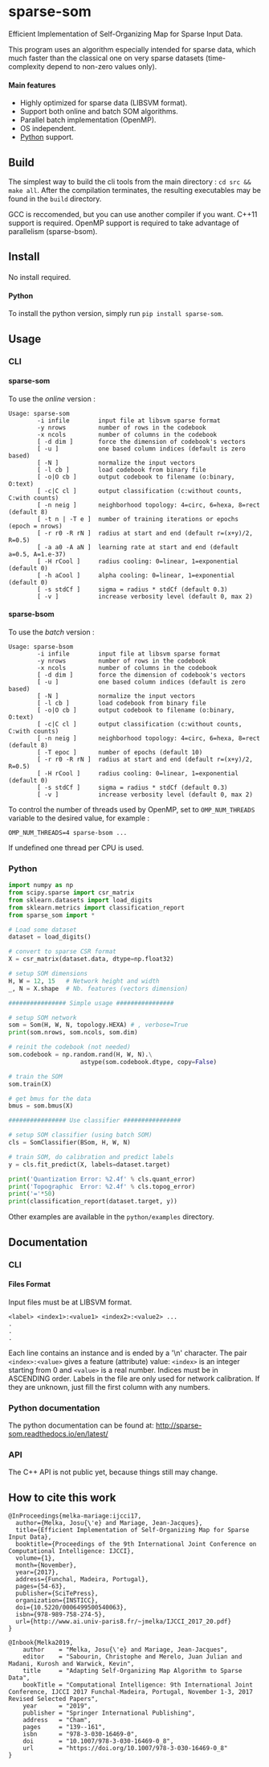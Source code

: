 # sparse-som

Efficient Implementation of Self-Organizing Map for Sparse Input Data.

This program uses an algorithm especially intended for sparse data, 
which much faster than the classical one on very sparse datasets
(time-complexity depend to non-zero values only).

#### Main features

- Highly optimized for sparse data (LIBSVM format).
- Support both online and batch SOM algorithms.
- Parallel batch implementation (OpenMP).
- OS independent.
- [Python](https://pypi.python.org/pypi?:action=display&name=sparse-som) support.

## Build

The simplest way to build the cli tools from the main directory : `cd src && make all`.
After the compilation terminates, the resulting executables may be found in the `build` directory.

GCC is reccomended, but you can use another compiler if you want. C++11 support is required.
OpenMP support is required to take advantage of parallelism (sparse-bsom).


## Install

####

No install required.

#### Python

To install the python version, simply run `pip install sparse-som`.


## Usage

### CLI

#### sparse-som

To use the *online* version :

```
Usage: sparse-som
        -i infile        input file at libsvm sparse format
        -y nrows         number of rows in the codebook
        -x ncols         number of columns in the codebook
        [ -d dim ]       force the dimension of codebook's vectors
        [ -u ]           one based column indices (default is zero based)
        [ -N ]           normalize the input vectors
        [ -l cb ]        load codebook from binary file
        [ -o|O cb ]      output codebook to filename (o:binary, O:text)
        [ -c|C cl ]      output classification (c:without counts, C:with counts)
        [ -n neig ]      neighborhood topology: 4=circ, 6=hexa, 8=rect (default 8)
        [ -t n | -T e ]  number of training iterations or epochs (epoch = nrows)
        [ -r r0 -R rN ]  radius at start and end (default r=(x+y)/2, R=0.5)
        [ -a a0 -A aN ]  learning rate at start and end (default a=0.5, A=1.e-37)
        [ -H rCool ]     radius cooling: 0=linear, 1=exponential (default 0)
        [ -h aCool ]     alpha cooling: 0=linear, 1=exponential (default 0)
        [ -s stdCf ]     sigma = radius * stdCf (default 0.3)
        [ -v ]           increase verbosity level (default 0, max 2)
```

#### sparse-bsom

To use the *batch* version :

```
Usage: sparse-bsom
        -i infile        input file at libsvm sparse format
        -y nrows         number of rows in the codebook
        -x ncols         number of columns in the codebook
        [ -d dim ]       force the dimension of codebook's vectors
        [ -u ]           one based column indices (default is zero based)
        [ -N ]           normalize the input vectors
        [ -l cb ]        load codebook from binary file
        [ -o|O cb ]      output codebook to filename (o:binary, O:text)
        [ -c|C cl ]      output classification (c:without counts, C:with counts)
        [ -n neig ]      neighborhood topology: 4=circ, 6=hexa, 8=rect (default 8)
        [ -T epoc ]      number of epochs (default 10)
        [ -r r0 -R rN ]  radius at start and end (default r=(x+y)/2, R=0.5)
        [ -H rCool ]     radius cooling: 0=linear, 1=exponential (default 0)
        [ -s stdCf ]     sigma = radius * stdCf (default 0.3)
        [ -v ]           increase verbosity level (default 0, max 2)
```

To control the number of threads used by OpenMP, set to `OMP_NUM_THREADS` variable to the desired value, for example :

```
OMP_NUM_THREADS=4 sparse-bsom ...
```

If undefined one thread per CPU is used.

### Python


```python
import numpy as np
from scipy.sparse import csr_matrix
from sklearn.datasets import load_digits
from sklearn.metrics import classification_report
from sparse_som import *

# Load some dataset
dataset = load_digits()

# convert to sparse CSR format
X = csr_matrix(dataset.data, dtype=np.float32)

# setup SOM dimensions
H, W = 12, 15   # Network height and width
_, N = X.shape  # Nb. features (vectors dimension)

################ Simple usage ################

# setup SOM network
som = Som(H, W, N, topology.HEXA) # , verbose=True
print(som.nrows, som.ncols, som.dim)

# reinit the codebook (not needed)
som.codebook = np.random.rand(H, W, N).\
                    astype(som.codebook.dtype, copy=False)

# train the SOM
som.train(X)

# get bmus for the data
bmus = som.bmus(X)

################ Use classifier ################

# setup SOM classifier (using batch SOM)
cls = SomClassifier(BSom, H, W, N)

# train SOM, do calibration and predict labels
y = cls.fit_predict(X, labels=dataset.target)

print('Quantization Error: %2.4f' % cls.quant_error)
print('Topographic  Error: %2.4f' % cls.topog_error)
print('='*50)
print(classification_report(dataset.target, y))
```

Other examples are available in the `python/examples` directory.


## Documentation

### CLI

#### Files Format

Input files must be at LIBSVM format.

```
<label> <index1>:<value1> <index2>:<value2> ...
.
.
.
```

Each line contains an instance and is ended by a '\n' character. The pair `<index>:<value>` gives a feature (attribute) value: `<index>` is an integer starting from 0 and `<value>` is a real number. Indices must be in ASCENDING order. Labels in the file are only used for network calibration. If they are unknown, just fill the first column with any numbers.


### Python documentation

The python documentation can be found at: http://sparse-som.readthedocs.io/en/latest/


### API

The C++ API is not public yet, because things still may change.


## How to cite this work

```
@InProceedings{melka-mariage:ijcci17,
  author={Melka, Josu{\'e} and Mariage, Jean-Jacques},
  title={Efficient Implementation of Self-Organizing Map for Sparse Input Data},
  booktitle={Proceedings of the 9th International Joint Conference on Computational Intelligence: IJCCI},
  volume={1},
  month={November},
  year={2017},
  address={Funchal, Madeira, Portugal},
  pages={54-63},
  publisher={SciTePress},
  organization={INSTICC},
  doi={10.5220/0006499500540063},
  isbn={978-989-758-274-5},
  url={http://www.ai.univ-paris8.fr/~jmelka/IJCCI_2017_20.pdf}
}
```

```
@Inbook{Melka2019,
    author    = "Melka, Josu{\'e} and Mariage, Jean-Jacques",
    editor    = "Sabourin, Christophe and Merelo, Juan Julian and Madani, Kurosh and Warwick, Kevin",
    title     = "Adapting Self-Organizing Map Algorithm to Sparse Data",
    bookTitle = "Computational Intelligence: 9th International Joint Conference, IJCCI 2017 Funchal-Madeira, Portugal, November 1-3, 2017 Revised Selected Papers",
    year      = "2019",
    publisher = "Springer International Publishing",
    address   = "Cham",
    pages     = "139--161",
    isbn      = "978-3-030-16469-0",
    doi       = "10.1007/978-3-030-16469-0_8",
    url       = "https://doi.org/10.1007/978-3-030-16469-0_8"
}
```

